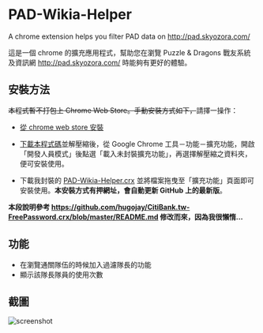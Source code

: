 PAD-Wikia-Helper
================

A chrome extension helps you filter PAD data on http://pad.skyozora.com/

這是一個 chrome 的擴充應用程式，幫助您在瀏覽 Puzzle & Dragons 戰友系統及資訊網 http://pad.skyozora.com/ 時能夠有更好的體驗。

## 安裝方法

~~本程式暫不打包上 Chrome Web Store。手動安裝方式如下，~~請擇一操作：

* [從 chrome web store 安裝](https://chrome.google.com/webstore/detail/pad-wikia-helper/fkabgoalbmdjdkieoodncnffngbpkngo)

* [下載本程式碼](https://github.com/chrisliuqq/PAD-Wikia-Helper/archive/master.zip)並解壓縮後，從 Google Chrome 工具－功能－擴充功能，開啟「開發人員模式」後點選「載入未封裝擴充功能」，再選擇解壓縮之資料夾，便可安裝使用。
* 下載我封裝的 [PAD-Wikia-Helper.crx](https://raw.github.com/chrisliuqq/PAD-Wikia-Helper/master/PAD-Wikia-Helper.crx) 並將檔案拖曳至「擴充功能」頁面即可安裝使用。**本安裝方式有押網址，會自動更新 GitHub 上的最新版**。

**本段說明參考 <https://github.com/hugojay/CitiBank.tw-FreePassword.crx/blob/master/README.md> 修改而來，因為我很懶惰…**

## 功能
* 在瀏覽通關隊伍的時候加入過濾隊長的功能
* 顯示該隊長隊員的使用次數

## 截圖

![screenshot](https://raw.github.com/chrisliuqq/PAD-Wikia-Helper/master/screenshot.png)


